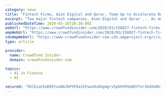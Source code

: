 ```yaml
---
category: news
title: "Fintech Firms, Aion Digital and Qarar, Team Up to Accelerate Development of Online Lending Platforms in the Middle East"
excerpt: "Two major Fintech companies, Aion Digital and Qarar ... As mentioned in the announcement, the platform integrates artificial intelligence (AI) capabilities to assist banks in improving their decision-making processes. Qarar’s deep analytics engine helps financial institutions make risk-managed, consistent business decisions by ..."
publishedDateTime: 2020-03-16T20:30:00Z
webUrl: "https://www.crowdfundinsider.com/2020/03/158827-fintech-firms-aion-digital-and-qarar-team-up-to-accelerate-development-of-online-lending-platforms-in-the-middle-east/"
ampWebUrl: "https://www.crowdfundinsider.com/2020/03/158827-fintech-firms-aion-digital-and-qarar-team-up-to-accelerate-development-of-online-lending-platforms-in-the-middle-east/amp/"
cdnAmpWebUrl: "https://www-crowdfundinsider-com.cdn.ampproject.org/c/s/www.crowdfundinsider.com/2020/03/158827-fintech-firms-aion-digital-and-qarar-team-up-to-accelerate-development-of-online-lending-platforms-in-the-middle-east/amp/"
type: article

provider:
  name: Crowdfund Insider
  domain: crowdfundinsider.com

topics:
  - AI in Finance
  - AI

secured: "5KlEzaCEoKEEYuoNGJbP3F8a1SFuwnDu6Gg4grvSpGhhFHnQ8Y7xr3kdXo8G1jR3iffLOs57RWLuw4FTkVD/D8P+y2unUVn3LBui+b2/X7h1UAiXyWOyhxDutnEMOhKpB1xvjPzdiZdMZINQYRHNrx77PSqoMUb4k1AAy8sxsWY3hAUkgya72s76r3BjS1NuWmmv8rc3MImTD+vOwpf0KrtCcr2QZnIOj7QqHi3byKwzBtrni+tpXeJC0qd5hdZV0Rw388Hko1PpMChfd7cMQ+OmzT8p/cj1itRnecnaRb4MRomUKZnOeK36cGll8eMkDpQn6gzCOt4feosorHWjGI69e2A9TUbjIz3mZ00+pzTX8M1ETBD4wwNwFze4l1Px2o1MRH8sCa/BdszLW5BkpMms/yeTa4qsPILE7+vn1zTBGijjgysv3RxXLZ7fHmwFTMZsNttDl7E1IdX+EeVTYRJ7K1XWQzY5L0YFl5tjOAU=;1b3SSL/FLN/a871TXezZPw=="
---
```


